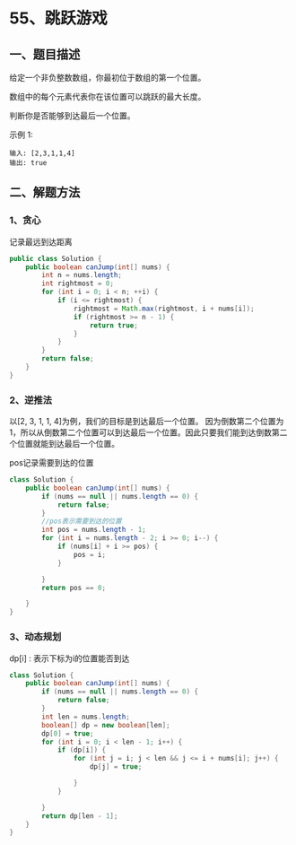 # 55、跳跃游戏

## 一、题目描述

给定一个非负整数数组，你最初位于数组的第一个位置。

数组中的每个元素代表你在该位置可以跳跃的最大长度。

判断你是否能够到达最后一个位置。

示例 1:

```
输入: [2,3,1,1,4]
输出: true
```





## 二、解题方法

### 1、贪心

记录最远到达距离

```java
public class Solution {
    public boolean canJump(int[] nums) {
        int n = nums.length;
        int rightmost = 0;
        for (int i = 0; i < n; ++i) {
            if (i <= rightmost) {
                rightmost = Math.max(rightmost, i + nums[i]);
                if (rightmost >= n - 1) {
                    return true;
                }
            }
        }
        return false;
    }
}	
```



### 2、逆推法

以[2, 3, 1, 1, 4]为例，我们的目标是到达最后一个位置。
		因为倒数第二个位置为1，所以从倒数第二个位置可以到达最后一个位置。因此只要我们能到达倒数第二个位置就能到达最后一个位置。

pos记录需要到达的位置

```java
class Solution {
	public boolean canJump(int[] nums) {
        if (nums == null || nums.length == 0) {
            return false;
        }
        //pos表示需要到达的位置
        int pos = nums.length - 1;
        for (int i = nums.length - 2; i >= 0; i--) {
            if (nums[i] + i >= pos) {
                pos = i;
            }

        }
        return pos == 0;

    }
}
```



### 3、动态规划

dp[i] : 表示下标为i的位置能否到达

```java
class Solution {
    public boolean canJump(int[] nums) {
        if (nums == null || nums.length == 0) {
            return false;
        }
        int len = nums.length;
        boolean[] dp = new boolean[len];
        dp[0] = true;
        for (int i = 0; i < len - 1; i++) {
            if (dp[i]) {
                for (int j = i; j < len && j <= i + nums[i]; j++) {
                    dp[j] = true;

                }
            }

        }
        return dp[len - 1];
    }
}
```

